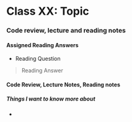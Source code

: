 # Class XX: Topic

### Code review, lecture and reading notes


#### Assigned Reading Answers

- Reading Question

> Reading Answer


#### Code Review, Lecture Notes, Reading notes



##### Things I want to know more about

- 